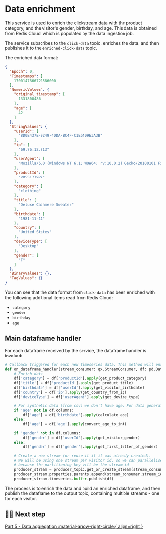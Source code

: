 # Data enrichment

This service is used to enrich the clickstream data with the product category, and the visitor's gender, birthday, and age. This data is obtained from Redis Cloud, which is populated by the data ingestion job.

The service subscribes to the `click-data` topic, enriches the data, and then publishes it to  the `enriched-click-data` topic.

The enriched data format:

``` json
{
  "Epoch": 0,
  "Timestamps": [
    1700147866722586000
  ],
  "NumericValues": {
    "original_timestamp": [
      1331800486
    ],
    "age": [
      42
    ]
  },
  "StringValues": {
    "userId": [
      "8D0E437E-9249-4DDA-BC4F-C1E5409E3A3B"
    ],
    "ip": [
      "69.76.12.213"
    ],
    "userAgent": [
      "Mozilla/5.0 (Windows NT 6.1; WOW64; rv:10.0.2) Gecko/20100101 Firefox/10.0.2"
    ],
    "productId": [
      "VD55177927"
    ],
    "category": [
      "clothing"
    ],
    "title": [
      "Deluxe Cashmere Sweater"
    ],
    "birthdate": [
      "1981-11-14"
    ],
    "country": [
      "United States"
    ],
    "deviceType": [
      "Desktop"
    ],
    "gender": [
      "F"
    ]
  },
  "BinaryValues": {},
  "TagValues": {}
}
```

You can see that the data format from `click-data` has been enriched with the following additional items read from Redis Cloud:

* `category`
* `gender`
* `birthday`
* `age`

## Main dataframe handler

For each dataframe received by the service, the dataframe handler is invoked:

``` python
# Callback triggered for each new timeseries data. This method will enrich the data
def on_dataframe_handler(stream_consumer: qx.StreamConsumer, df: pd.DataFrame):
    # Enrich data
    df['category'] = df['productId'].apply(get_product_category)
    df['title'] = df['productId'].apply(get_product_title)
    df['birthdate'] = df['userId'].apply(get_visitor_birthdate)
    df['country'] = df['ip'].apply(get_country_from_ip)
    df['deviceType'] = df['userAgent'].apply(get_device_type)

    # For synthetic data (from csv) we don't have age. For data generated from our live web, we have age and gender
    if 'age' not in df.columns:
        df['age'] = df['birthdate'].apply(calculate_age)
    else:
        df['age'] = df['age'].apply(convert_age_to_int)

    if 'gender' not in df.columns:
        df['gender'] = df['userId'].apply(get_visitor_gender)
    else:
        df['gender'] = df['gender'].apply(get_first_letter_of_gender)

    # Create a new stream (or reuse it if it was already created).
    # We will be using one stream per visitor id, so we can parallelise the processing
    # because the partitioning key will be the stream id
    producer_stream = producer_topic.get_or_create_stream(stream_consumer.stream_id)
    producer_stream.properties.parents.append(stream_consumer.stream_id)
    producer_stream.timeseries.buffer.publish(df)
```

The process is to enrich the data and build an enriched dataframe, and then publish the dataframe to the output topic, containing multiple streams - one for each visitor.

## 🏃‍♀️ Next step

[Part 5 - Data aggregation :material-arrow-right-circle:{ align=right }](./data-aggregation.md)
